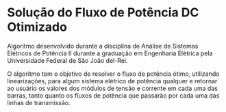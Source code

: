 # Solução do Fluxo de Potência DC Otimizado

Algoritmo desenvolvido durante a disciplina de Análise de Sistemas Elétricos de Potência II durante a graduação em Engenharia Elétrica pela Universidade Federal de São João del-Rei.

O algoritmo tem o objetivo de resolver o fluxo de potência ótimo, utilizando linearizações, para algum sistema elétrico de potência qualquer e retornar ao usuário os valores dos módulos de tensão e corrente em cada uma das barras, tanto quanto os fluxos de potência que passarão por cada uma das linhas de transmissão.